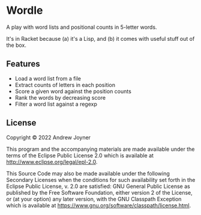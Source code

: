 # Wordle

A play with word lists and positional counts in 5-letter words.

It's in Racket because (a) it's a Lisp, and (b) it comes with useful stuff out of the box.

## Features

* Load a word list from a file
* Extract counts of letters in each position
* Score a given word against the position counts
* Rank the words by decreasing score
* Filter a word list against a regexp


## License

Copyright © 2022 Andrew Joyner

This program and the accompanying materials are made available under the
terms of the Eclipse Public License 2.0 which is available at
http://www.eclipse.org/legal/epl-2.0.

This Source Code may also be made available under the following Secondary
Licenses when the conditions for such availability set forth in the Eclipse
Public License, v. 2.0 are satisfied: GNU General Public License as published by
the Free Software Foundation, either version 2 of the License, or (at your
option) any later version, with the GNU Classpath Exception which is available
at https://www.gnu.org/software/classpath/license.html.
